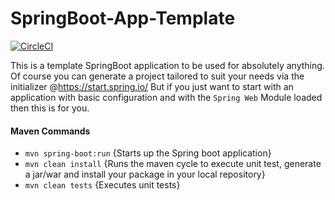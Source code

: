 # SpringBoot-App-Template

[![CircleCI](https://circleci.com/gh/Artemas-Muzanenhamo/springboot-app-template.svg?style=svg)](https://circleci.com/gh/Artemas-Muzanenhamo/springboot-app-template)

This is a template SpringBoot application to be used 
for absolutely anything. Of course you can generate a project
tailored to suit your needs via the initializer 
@https://start.spring.io/
But if you just want to start with an application with basic
configuration and with the `Spring Web` Module loaded then this 
is for you.


#### Maven Commands

- `mvn spring-boot:run` {Starts up the Spring boot application}
- `mvn clean install` {Runs the maven cycle to execute unit test, generate a jar/war and install your package in your local repository}
- `mvn clean tests` {Executes unit tests}
